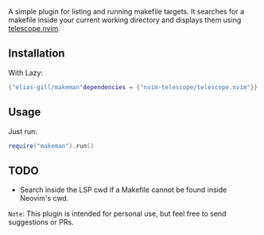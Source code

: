 
A simple plugin for listing and running makefile targets. It searches for a 
makefile inside your current working directory and displays them using 
[telescope.nvim](https://github.com/nvim-telescope/telescope.nvim).

## Installation

With Lazy:

```lua
{"elias-gill/makeman"dependencies = {"nvim-telescope/telescope.nvim"}}
```

## Usage

Just run:

```lua 
require("makeman").run()
```

## TODO

- Search inside the LSP cwd if a Makefile cannot be found inside Neovim's cwd.


`Note`: This plugin is intended for personal use, but feel free to send suggestions or PRs.
